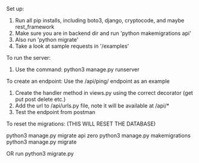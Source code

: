 Set up:
1. Run all pip installs, including boto3, django, cryptocode, and maybe rest_framework
2. Make sure you are in backend dir and run 'python makemigrations api'
3. Also run 'python migrate'
4. Take a look at sample requests in '/examples'

To run the server:
1. Use the command: python3 manage.py runserver

To create an endpoint:
Use the /api/ping/ endpoint as an example

1. Create the handler method in views.py using the correct decorator (get put post delete etc.)
2. Add the url to /api/urls.py file, note it will be available at /api/*
3. Test the endpoint from postman


To reset the migrations:
(THIS WILL RESET THE DATABASE)

python3 manage.py migrate api zero
python3 manage.py makemigrations
python3 manage.py migrate

OR run
python3 migrate.py